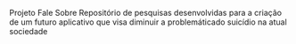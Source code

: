 Projeto Fale Sobre
Repositório de pesquisas desenvolvidas para a criação de um futuro aplicativo que visa diminuir a problemáticado suicídio na atual sociedade 
